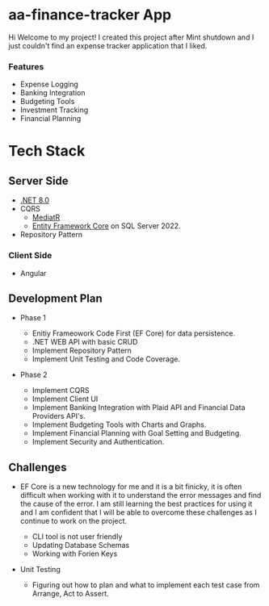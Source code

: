 # aa-finance-tracker App

Hi Welcome to my project! I created this project after Mint shutdown and I just couldn't find an expense tracker application that I liked.

### Features

- Expense Logging
- Banking Integration
- Budgeting Tools
- Investment Tracking
- Financial Planning

# Tech Stack

## Server Side

- [.NET 8.0](https://github.com/dotnet/core)
- CQRS
  - [MediatR](https://github.com/jbogard/MediatR)
  - [Entity Framework Core](https://github.com/aspnet/EntityFrameworkCore) on SQL Server 2022.
- Repository Pattern

### Client Side

- Angular

## Development Plan

- Phase 1

  - Enitiy Frameowork Code First (EF Core) for data persistence.
  - .NET WEB API with basic CRUD
  - Implement Repository Pattern
  - Implement Unit Testing and Code Coverage.

- Phase 2
  - Implement CQRS
  - Implement Client UI
  - Implement Banking Integration with Plaid API and Financial Data Providers API's.
  - Implement Budgeting Tools with Charts and Graphs.
  - Implement Financial Planning with Goal Setting and Budgeting.
  - Implement Security and Authentication.

## Challenges

- EF Core is a new technology for me and it is a bit finicky, it is often difficult when working with it to understand the error messages and find the cause of the error. I am still learning the best practices for using it and I am confident that I will be able to overcome these challenges as I continue to work on the project.

  - CLI tool is not user friendly
  - Updating Database Schemas
  - Working with Forien Keys

- Unit Testing
  - Figuring out how to plan and what to implement each test case from Arrange, Act to Assert.
